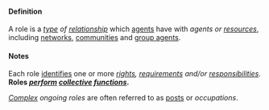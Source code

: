 #### Definition

A role is a *[type](https://github.com/gcassel/Modular-Organization-Terminology/blob/master/terms/type.md) of [relationship](https://github.com/gcassel/Modular-Organization-Terminology/blob/master/terms/relate.md)* which [agents](https://github.com/gcassel/Modular-Organization-Terminology/blob/master/terms/agent.md) have with *agents or [resources](https://github.com/gcassel/Modular-Organization-Terminology/blob/master/terms/resource.md)*, including [networks](https://github.com/gcassel/Modular-Organization-Terminology/blob/master/terms/network.md), [communities](https://github.com/gcassel/Modular-Organization-Terminology/blob/master/terms/community.md) and [group agents](https://github.com/gcassel/Modular-Organization-Terminology/blob/master/compound-terms/group-agent.md).  

#### Notes

Each role [identifies](https://github.com/gcassel/Modular-Organization-Terminology/blob/master/terms/identify.md) one or more *[rights](https://github.com/gcassel/Modular-Organization-Terminology/blob/master/terms/right.md), [requirements](https://github.com/gcassel/Modular-Organization-Terminology/blob/master/terms/require.md) and/or [responsibilities](https://github.com/gcassel/Modular-Organization-Terminology/blob/master/terms/responsibility.md)*.  **Roles *[perform](https://github.com/gcassel/Modular-Organization-Terminology/blob/master/terms/perform.md) [collective](https://github.com/gcassel/Modular-Organization-Terminology/blob/master/compound-terms/group-agent.md) [functions](https://github.com/gcassel/Modular-Organization-Terminology/blob/master/terms/function.md)*.**

*[Complex](https://github.com/gcassel/Modular-Organization-Terminology/blob/master/terms/complex.md) ongoing roles* are often referred to as [posts](https://github.com/gcassel/Modular-Organization-Terminology/blob/master/terms/post.md)  or *occupations*.
